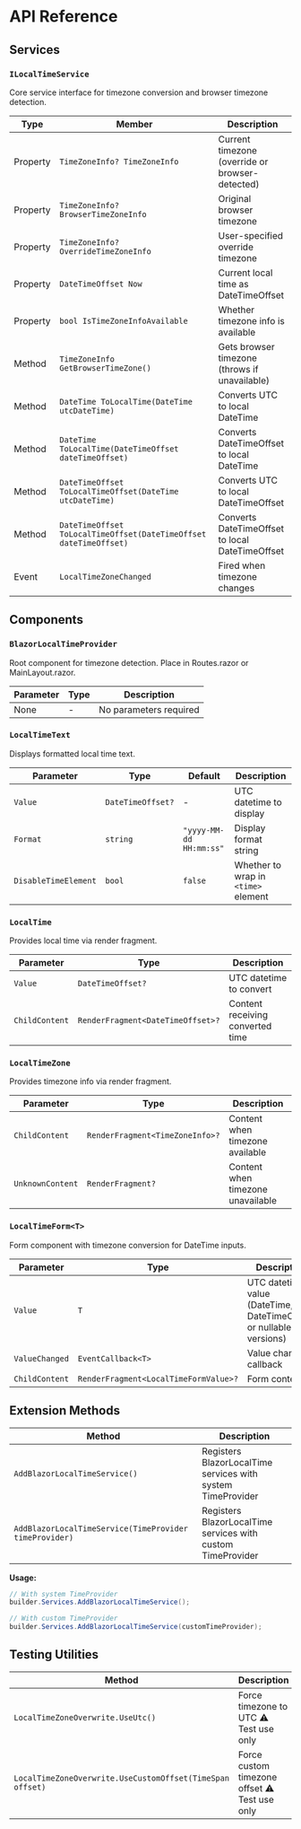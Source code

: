 # API Reference

## Services

### `ILocalTimeService`
Core service interface for timezone conversion and browser timezone detection.

| Type | Member | Description |
|------|--------|-------------|
| Property | `TimeZoneInfo? TimeZoneInfo` | Current timezone (override or browser-detected) |
| Property | `TimeZoneInfo? BrowserTimeZoneInfo` | Original browser timezone |
| Property | `TimeZoneInfo? OverrideTimeZoneInfo` | User-specified override timezone |
| Property | `DateTimeOffset Now` | Current local time as DateTimeOffset |
| Property | `bool IsTimeZoneInfoAvailable` | Whether timezone info is available |
| Method | `TimeZoneInfo GetBrowserTimeZone()` | Gets browser timezone (throws if unavailable) |
| Method | `DateTime ToLocalTime(DateTime utcDateTime)` | Converts UTC to local DateTime |
| Method | `DateTime ToLocalTime(DateTimeOffset dateTimeOffset)` | Converts DateTimeOffset to local DateTime |
| Method | `DateTimeOffset ToLocalTimeOffset(DateTime utcDateTime)` | Converts UTC to local DateTimeOffset |
| Method | `DateTimeOffset ToLocalTimeOffset(DateTimeOffset dateTimeOffset)` | Converts DateTimeOffset to local DateTimeOffset |
| Event | `LocalTimeZoneChanged` | Fired when timezone changes |

## Components

### `BlazorLocalTimeProvider`
Root component for timezone detection. Place in Routes.razor or MainLayout.razor.

| Parameter | Type | Description |
|-----------|------|-------------|
| None | - | No parameters required |

### `LocalTimeText`
Displays formatted local time text.

| Parameter | Type | Default | Description |
|-----------|------|---------|-------------|
| `Value` | `DateTimeOffset?` | - | UTC datetime to display |
| `Format` | `string` | `"yyyy-MM-dd HH:mm:ss"` | Display format string |
| `DisableTimeElement` | `bool` | `false` | Whether to wrap in `<time>` element |

### `LocalTime`
Provides local time via render fragment.

| Parameter | Type | Description |
|-----------|------|-------------|
| `Value` | `DateTimeOffset?` | UTC datetime to convert |
| `ChildContent` | `RenderFragment<DateTimeOffset>?` | Content receiving converted time |

### `LocalTimeZone`
Provides timezone info via render fragment.

| Parameter | Type | Description |
|-----------|------|-------------|
| `ChildContent` | `RenderFragment<TimeZoneInfo>?` | Content when timezone available |
| `UnknownContent` | `RenderFragment?` | Content when timezone unavailable |

### `LocalTimeForm<T>`
Form component with timezone conversion for DateTime inputs.

| Parameter | Type | Description |
|-----------|------|-------------|
| `Value` | `T` | UTC datetime value (DateTime, DateTimeOffset, or nullable versions) |
| `ValueChanged` | `EventCallback<T>` | Value change callback |
| `ChildContent` | `RenderFragment<LocalTimeFormValue>?` | Form content |

## Extension Methods

| Method | Description |
|--------|-------------|
| `AddBlazorLocalTimeService()` | Registers BlazorLocalTime services with system TimeProvider |
| `AddBlazorLocalTimeService(TimeProvider timeProvider)` | Registers BlazorLocalTime services with custom TimeProvider |

**Usage:**
```csharp
// With system TimeProvider
builder.Services.AddBlazorLocalTimeService();

// With custom TimeProvider
builder.Services.AddBlazorLocalTimeService(customTimeProvider);
```

## Testing Utilities

| Method | Description |
|--------|-------------|
| `LocalTimeZoneOverwrite.UseUtc()` | Force timezone to UTC ⚠️ Test use only |
| `LocalTimeZoneOverwrite.UseCustomOffset(TimeSpan offset)` | Force custom timezone offset ⚠️ Test use only |